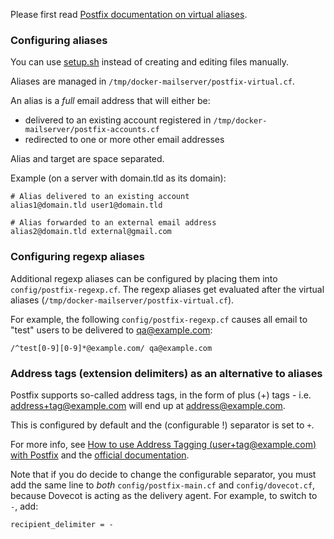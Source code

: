 Please first read [Postfix documentation on virtual aliases](http://www.postfix.org/VIRTUAL_README.html#virtual_alias).

### Configuring aliases

You can use [setup.sh](https://github.com/tomav/docker-mailserver/wiki/Setup-docker-mailserver-using-the-script-setup.sh#alias) instead of creating and editing files manually.

Aliases are managed in `/tmp/docker-mailserver/postfix-virtual.cf`.

An alias is a _full_ email address that will either be:

* delivered to an existing account registered in `/tmp/docker-mailserver/postfix-accounts.cf`
* redirected to one or more other email addresses

Alias and target are space separated.

Example (on a server with domain.tld as its domain):

    # Alias delivered to an existing account
    alias1@domain.tld user1@domain.tld

    # Alias forwarded to an external email address
    alias2@domain.tld external@gmail.com

### Configuring regexp aliases

Additional regexp aliases can be configured by placing them into `config/postfix-regexp.cf`. The regexp aliases get evaluated after the virtual aliases (`/tmp/docker-mailserver/postfix-virtual.cf`).

For example, the following `config/postfix-regexp.cf` causes all email to "test" users to be delivered to qa@example.com:

```
/^test[0-9][0-9]*@example.com/ qa@example.com
```

### Address tags (extension delimiters) as an alternative to aliases

Postfix supports so-called address tags, in the form of plus (+) tags - i.e. address+tag@example.com will end up at address@example.com.

This is configured by default and the (configurable !) separator is set to `+`.

For more info, see [How to use Address Tagging (user+tag@example.com) with Postfix](https://www.stevejenkins.com/blog/2011/03/how-to-use-address-tagging-usertagexample-com-with-postfix/) and the [official documentation](http://www.postfix.org/postconf.5.html#recipient_delimiter).

Note that if you do decide to change the configurable separator, you must add the same line to *both* `config/postfix-main.cf` and `config/dovecot.cf`, because Dovecot is acting as the delivery agent. For example, to switch to `-`, add:

```
recipient_delimiter = -
```
